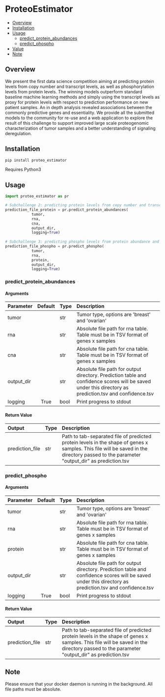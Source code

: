 # ProteoEstimator

* [Overview](#Overview)
* [Installation](#installation)
* [Usage](#Usage)
    * [predict_protein_abundances](#predict_protein_abundances)
    * [predict_phospho](#predict_phospho)
* [Value](#Value)
* [Note](#Note)

## Overview
We present the first data science competition aiming at predicting protein levels from copy number and transcript levels, as well as phosphorylation levels from protein levels. The winning models outperform standard baseline machine learning methods and simply using the transcript levels as proxy for protein levels with respect to prediction performance on new patient samples.
An in depth analysis revealed associations between the commonly predictive genes and essentiality. We provide all the submitted models to the community for re-use and a web application to explore the result of this challenge to support improved large scale proteogenomic characterization of tumor samples and a better understanding of signaling deregulation.

## Installation
```python
pip install proteo_estimator
```

Requires Python3

## Usage
```python
import proteo_estimator as pr

# Subchallenge 2: predicting protein levels from copy number and transcript levels
prediction_file_protein = pr.predict_protein_abundances(
            tumor,
            rna,
            cna,
            output_dir,
            logging=True)
            
# Subchallenge 3: predicting phospho levels from protein abundance and transcript levels
prediction_file_phospho = pr.predict_phospho(
            tumor,
            rna,
            protein,
            output_dir,
            logging=True)
```

### predict_protein_abundances

#### Arguments
  
| Parameter                 | Default       |Type       | Description   |	
| :------------------------ |:-------------:|:-------------|:-------------|
| tumor	       |	           |str	          |Tumor type, options are 'breast' and 'ovarian'
| rna	       |	           |str	          |Absolute file path for rna table. Table must be in TSV format of genes x samples
| cna	       |	           |str	          |Absolute file path for cna table. Table must be in TSV format of genes x samples
| output_dir	       |	           |str	          |Absolute file path for output directory. Prediction table and confidence scores will be saved under this directory as prediction.tsv and confidence.tsv
| logging	       |True	           |bool	          |Print progress to stdout

#### Return Value
| Output                 |Type       | Description   |	
| :------------------------|:-------------|:-------------|
| prediction_file	      |str	          |Path to tab-separated file of predicted protein levels in the shape of genes x samples. This file will be saved in the directory passed to the parameter "output_dir" as prediction.tsv

### predict_phospho

#### Arguments
  
| Parameter                 | Default       |Type       | Description   |	
| :------------------------ |:-------------:|:-------------|:-------------|
| tumor	       |	           |str	          |Tumor type, options are 'breast' and 'ovarian'
| rna	       |	           |str	          |Absolute file path for rna table. Table must be in TSV format of genes x samples
| protein      |	           |str	          |Absolute file path for cna table. Table must be in TSV format of genes x samples
| output_dir	       |	           |str	          |Absolute file path for output directory. Prediction table and confidence scores will be saved under this directory as prediction.tsv and confidence.tsv
| logging	       |True	           |bool	          |Print progress to stdout

#### Return Value
| Output                 |Type       | Description   |	
| :------------------------|:-------------|:-------------|
| prediction_file	      |str	          |Path to tab-separated file of predicted protein levels in the shape of genes x samples. This file will be saved in the directory passed to the parameter "output_dir" as prediction.tsv

## Note
Please ensure that your docker daemon is running in the background.
All file paths must be absolute.

